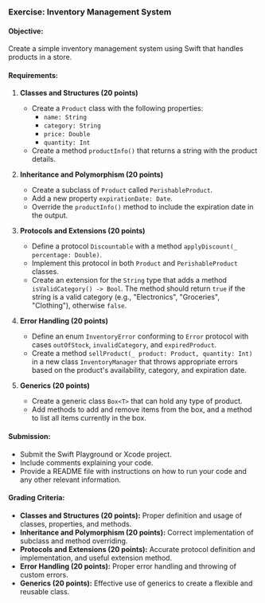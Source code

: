 ### Exercise: Inventory Management System

#### Objective:
Create a simple inventory management system using Swift that handles products in a store.

#### Requirements:

1. **Classes and Structures (20 points)**
   - Create a `Product` class with the following properties:
     - `name: String`
     - `category: String`
     - `price: Double`
     - `quantity: Int`
   - Create a method `productInfo()` that returns a string with the product details.

2. **Inheritance and Polymorphism (20 points)**
   - Create a subclass of `Product` called `PerishableProduct`.
   - Add a new property `expirationDate: Date`.
   - Override the `productInfo()` method to include the expiration date in the output.

3. **Protocols and Extensions (20 points)**
   - Define a protocol `Discountable` with a method `applyDiscount(_ percentage: Double)`.
   - Implement this protocol in both `Product` and `PerishableProduct` classes.
   - Create an extension for the `String` type that adds a method `isValidCategory() -> Bool`. The method should return `true` if the string is a valid category (e.g., "Electronics", "Groceries", "Clothing"), otherwise `false`.

4. **Error Handling (20 points)**
   - Define an enum `InventoryError` conforming to `Error` protocol with cases `outOfStock`, `invalidCategory`, and `expiredProduct`.
   - Create a method `sellProduct(_ product: Product, quantity: Int)` in a new class `InventoryManager` that throws appropriate errors based on the product's availability, category, and expiration date.

5. **Generics (20 points)**
   - Create a generic class `Box<T>` that can hold any type of product.
   - Add methods to add and remove items from the box, and a method to list all items currently in the box.

#### Submission:
- Submit the Swift Playground or Xcode project.
- Include comments explaining your code.
- Provide a README file with instructions on how to run your code and any other relevant information.

#### Grading Criteria:
- **Classes and Structures (20 points):** Proper definition and usage of classes, properties, and methods.
- **Inheritance and Polymorphism (20 points):** Correct implementation of subclass and method overriding.
- **Protocols and Extensions (20 points):** Accurate protocol definition and implementation, and useful extension method.
- **Error Handling (20 points):** Proper error handling and throwing of custom errors.
- **Generics (20 points):** Effective use of generics to create a flexible and reusable class.
